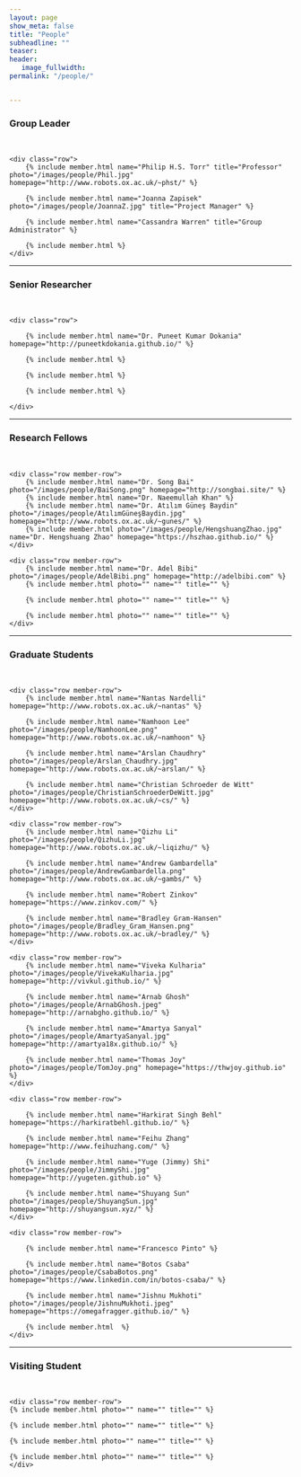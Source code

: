 ```yaml
---
layout: page
show_meta: false
title: "People"
subheadline: ""
teaser: 
header:
   image_fullwidth: 
permalink: "/people/"


---
```




<div class="row">
	<div class="row">
		<h3 class="section-title">Group Leader</h3>
		<br/>
	</div>
	
	<div class="row">
		{% include member.html name="Philip H.S. Torr" title="Professor" photo="/images/people/Phil.jpg" homepage="http://www.robots.ox.ac.uk/~phst/" %}

		{% include member.html name="Joanna Zapisek" photo="/images/people/JoannaZ.jpg" title="Project Manager" %}

		{% include member.html name="Cassandra Warren" title="Group Administrator" %}

		{% include member.html %}
	</div>


</div>

---

<div class="row">
	<div class="row">
		<h3 class="medium-12 section-title" >Senior Researcher</h3>
		<br/>
	</div>
	
	<div class="row">

		{% include member.html name="Dr. Puneet Kumar Dokania" homepage="http://puneetkdokania.github.io/" %}

		{% include member.html %}

		{% include member.html %}

		{% include member.html %}

	</div>
	
</div>

---

<div class="row">
	<div class="row">
		<h3 class="medium-12 section-title">Research Fellows</h3>
		<br/>
	</div>

	<div class="row member-row">
		{% include member.html name="Dr. Song Bai" photo="/images/people/BaiSong.png" homepage="http://songbai.site/" %}
		{% include member.html name="Dr. Naeemullah Khan" %}
		{% include member.html name="Dr. Atılım Güneş Baydin" photo="/images/people/AtılımGüneşBaydin.jpg"  homepage="http://www.robots.ox.ac.uk/~gunes/" %}
		{% include member.html photo="/images/people/HengshuangZhao.jpg" name="Dr. Hengshuang Zhao" homepage="https://hszhao.github.io/" %}
	</div>

	<div class="row member-row">
		{% include member.html name="Dr. Adel Bibi" photo="/images/people/AdelBibi.png" homepage="http://adelbibi.com" %}
		{% include member.html photo="" name="" title="" %}

		{% include member.html photo="" name="" title="" %}

		{% include member.html photo="" name="" title="" %}
	</div>
</div>

---

<div class="row">
	<div class="row">
		<h3 class="medium-12 section-title">Graduate Students</h3>
		<br/>
	</div>

	<div class="row member-row">
		{% include member.html name="Nantas Nardelli" homepage="http://www.robots.ox.ac.uk/~nantas" %}

		{% include member.html name="Namhoon Lee" photo="/images/people/NamhoonLee.png" homepage="http://www.robots.ox.ac.uk/~namhoon" %}

		{% include member.html name="Arslan Chaudhry" photo="/images/people/Arslan_Chaudhry.jpg" homepage="http://www.robots.ox.ac.uk/~arslan/" %}

		{% include member.html name="Christian Schroeder de Witt" photo="/images/people/ChristianSchroederDeWitt.jpg" homepage="http://www.robots.ox.ac.uk/~cs/" %}
	</div>

	<div class="row member-row">
		{% include member.html name="Qizhu Li" photo="/images/people/QizhuLi.jpg" homepage="http://www.robots.ox.ac.uk/~liqizhu/" %}

		{% include member.html name="Andrew Gambardella" photo="/images/people/AndrewGambardella.png"  homepage="http://www.robots.ox.ac.uk/~gambs/" %}

		{% include member.html name="Robert Zinkov" homepage="https://www.zinkov.com/" %}

		{% include member.html name="Bradley Gram-Hansen" photo="/images/people/Bradley_Gram_Hansen.png"   homepage="http://www.robots.ox.ac.uk/~bradley/" %}
	</div>

	<div class="row member-row">
		{% include member.html name="Viveka Kulharia" photo="/images/people/VivekaKulharia.jpg" homepage="http://vivkul.github.io/" %}

		{% include member.html name="Arnab Ghosh" photo="/images/people/ArnabGhosh.jpeg" homepage="http://arnabgho.github.io/" %}

		{% include member.html name="Amartya Sanyal" photo="/images/people/AmartyaSanyal.jpg" homepage="http://amartya18x.github.io/" %}

		{% include member.html name="Thomas Joy" photo="/images/people/TomJoy.png" homepage="https://thwjoy.github.io" %}
	</div>

	<div class="row member-row">

		{% include member.html name="Harkirat Singh Behl" homepage="https://harkiratbehl.github.io/" %}

		{% include member.html name="Feihu Zhang" homepage="http://www.feihuzhang.com/" %}

		{% include member.html name="Yuge (Jimmy) Shi" photo="/images/people/JimmyShi.jpg" homepage="http://yugeten.github.io" %}

		{% include member.html name="Shuyang Sun" photo="/images/people/ShuyangSun.jpg" homepage="http://shuyangsun.xyz/" %}
	</div>

	<div class="row member-row">

		{% include member.html name="Francesco Pinto" %}

		{% include member.html name="Botos Csaba" photo="/images/people/CsabaBotos.png" homepage="https://www.linkedin.com/in/botos-csaba/" %}

		{% include member.html name="Jishnu Mukhoti" photo="/images/people/JishnuMukhoti.jpeg" homepage="https://omegafragger.github.io/" %}

		{% include member.html  %}
	</div>
</div>

---

<div class="row">
	<div class="row">
		<h3 class="medium-12 section-title">Visiting Student</h3>
		<br/>
	</div>

	<div class="row member-row">
	{% include member.html photo="" name="" title="" %}

	{% include member.html photo="" name="" title="" %}

	{% include member.html photo="" name="" title="" %}

	{% include member.html photo="" name="" title="" %}
    </div>	
</div>
